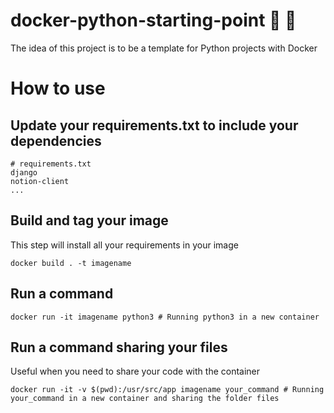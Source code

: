 # docker-python-starting-point 🐳 🐍

The idea of this project is to be a template for Python projects with Docker

# How to use

## Update your requirements.txt to include your dependencies

```
# requirements.txt
django
notion-client
...
```

## Build and tag your image

This step will install all your requirements in your image

```
docker build . -t imagename 
```

## Run a command 

```
docker run -it imagename python3 # Running python3 in a new container
```

## Run a command sharing your files

Useful when you need to share your code with the container

```
docker run -it -v $(pwd):/usr/src/app imagename your_command # Running your_command in a new container and sharing the folder files
```
